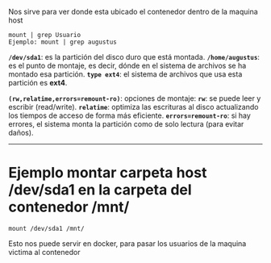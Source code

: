 Nos sirve para ver donde esta ubicado el contenedor dentro de la maquina host

```
mount | grep Usuario
Ejemplo: mount | grep augustus
```


**`/dev/sda1`**: es la partición del disco duro que está montada.
**`/home/augustus`**: es el punto de montaje, es decir, dónde en el sistema de archivos se ha montado esa partición.
**`type ext4`**: el sistema de archivos que usa esta partición es **ext4**.

**`(rw,relatime,errors=remount-ro)`**: opciones de montaje:
	**`rw`**: se puede leer y escribir (read/write).
	**`relatime`**: optimiza las escrituras al disco actualizando los tiempos de acceso de forma más eficiente.
	**`errors=remount-ro`**: si hay errores, el sistema monta la partición como de solo lectura (para evitar daños).

------
# Ejemplo montar carpeta host /dev/sda1 en la carpeta del contenedor /mnt/

```
mount /dev/sda1 /mnt/
```
Esto nos puede servir en docker, para pasar los usuarios de la maquina victima al contenedor